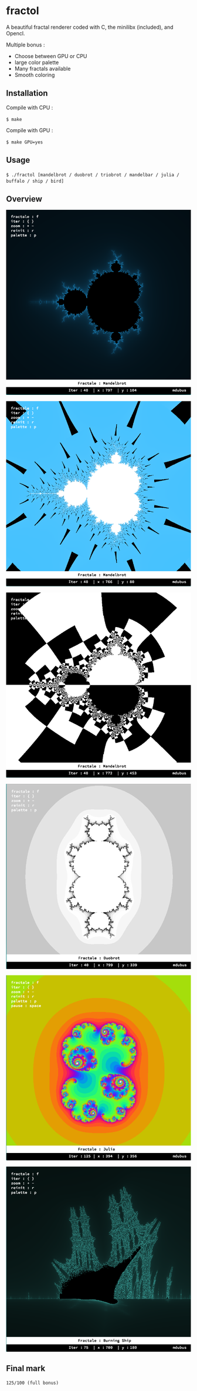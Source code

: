 # fractol

A beautiful fractal renderer coded with C, the minilibx (included), and Opencl. 

Multiple bonus : 
* Choose between GPU or CPU
* large color palette
* Many fractals available
* Smooth coloring

## Installation

Compile with CPU : 

`$ make`

Compile with GPU : 

`$ make GPU=yes`

## Usage
`$ ./fractol [mandelbrot / duobrot / triobrot / mandelbar / julia / buffalo / ship / bird]`

## Overview

![alt text](https://github.com/mdubus/fractol/blob/master/img/mandelbrot%20smooth%20blue.png)

![alt text](https://github.com/mdubus/fractol/blob/master/img/mandelbrot%20hedgehog.png)

![alt text](https://github.com/mdubus/fractol/blob/master/img/mandelbrot%20vasarely.png)

![alt text](https://github.com/mdubus/fractol/blob/master/img/duobrot%20grey.png)

![alt text](https://github.com/mdubus/fractol/blob/master/img/julia%20psychedelic.png)

![alt text](https://github.com/mdubus/fractol/blob/master/img/burning%20ship%20ghost.png)

## Final mark
`125/100 (full bonus)`
